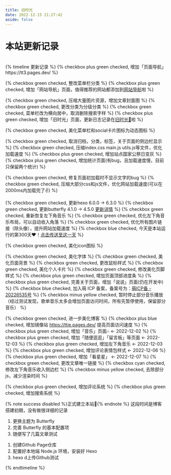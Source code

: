```yaml
---
title: 旧时光
date: 2022-12-15 21:27:42
aside: false
---
```

# 本站更新记录

<br/>
{% timeline 更新记录 %}
<!-- timeline 2022-12-21 -->
{% checkbox plus green checked, 增加「页面导航」https://tt3.pages.dev/ %}
<!-- endtimeline -->

<!-- timeline 2022-12-15 -->
{% checkbox green checked, 整改菜单栏分类 %}
{% checkbox plus green checked, 增加「网站导航」页面，值得推荐的网站都添加到[网站导航](/nav/)啦 %}
<!-- endtimeline -->

<!-- timeline 2022-12-15 -->
{% checkbox green checked, 压缩大量图片资源，增加文章封面图 %}
{% checkbox green checked, 更改分类为分级分类 %}
{% checkbox green checked, 菜单栏改为横向居中，取消删除搜索字样 %}
{% checkbox plus green checked, 增加「旧时光」页面，更新日志记录在[旧时光📜](/oldtime/)啦 %}
<!-- endtimeline -->

<!-- timeline 2022-12-14 -->
{% checkbox green checked, 美化菜单栏和social卡片图标为动态图标 %}
<!-- endtimeline -->

<!-- timeline 2022-12-13 -->
{% checkbox green checked, 取消归档，分类，标签，关于页面的侧边栏显示 %}
{% checkbox green checked, 压缩index.css main.js utils.js等文件，优化加载速度 %}
{% checkbox plus green checked, 增加站点国家公祭日变灰 %}
{% checkbox plus green checked, 增加统计页面(有bug，且加载速度慢，目前只保留两个统计) %}
<!-- endtimeline -->


<!-- timeline 2022-12-12 -->
{% checkbox green checked, 修复页面初加载时不显示文字的bug %}
{% checkbox green checked, 压缩大部分css和js文件，优化网站加载速度(可以在2000ms内加载完了✌) %}
<!-- endtimeline -->

<!-- timeline 2022-12-11 -->
{% checkbox green checked, 更新hexo 6.0.0 -> 6.3.0  %}
{% checkbox green checked, 更新butterfly 4.1.0 -> 4.5.0 [更新详情](/posts/2022/1211/428d/) %}
{% checkbox green checked, 重新恢复左下角音乐 %}
{% checkbox green checked, 优化左下角音乐布局，可以自动收入角落 %}
{% checkbox green checked, 优化所有图片链接（除头像），提升网站加载速度 %}
{% checkbox blue checked, 今天是本站运行的第300天❤️！[点击传送至这一天](https://3902d61a.ttie.pages.dev/) %}
<!-- endtimeline -->

<!-- timeline 2022-12-10 -->
{% checkbox green checked, 美化icon图标 %}
<!-- endtimeline -->

<!-- timeline 2022-12-8 -->
{% checkbox green checked, 美化字体 %}
{% checkbox green checked, 美化页面背景 %}
{% checkbox green checked, 更改鼠标样式 %}
{% checkbox green checked, 美化个人卡片 %}
{% checkbox green checked, 修改美化页脚样式 %}
{% checkbox plus green checked, 增加页面顶部进度条 %}
{% checkbox plus green checked, 完善关于页面，增加「说说」页面(仍在开发中) %}
{% checkbox blue checked, 加入萌 ICP 备案，备案号为：[萌ICP备 - 20226535号](https://icp.gov.moe/?keyword=20226535) %}
{% checkbox minus yellow checked, 暂时停止部分音乐播放（经过测试发现，歌单音乐太多会增加页面访问时间，所有先暂停使用，保留部分音乐） %}
<!-- endtimeline -->

<!-- timeline 2022-12-01 -> 2022-12-7 -->
{% checkbox green checked, 进一步美化博客 %}
{% checkbox plus blue checked, 增加镜像站 https://ttie.pages.dev/ 提高页面访问速度 %}
{% checkbox plus green checked, 增加「音乐」页面🎶 <- 2022-12-02 %}
{% checkbox plus green checked, 增加「随便逛逛」「留言板」等页面 <- 2022-12-03 %}
{% checkbox plus green checked, 增加左下角音乐 <- 2022-12-03 %}
{% checkbox plus green checked, 增加评论表情包样式 <- 2022-12-06 %}
{% checkbox plus green checked, 增加「看星星」 <- 2022-12-07 %}
{% checkbox green checked, 更改文章唯一链接 %}
{% checkbox cyan checked, 修改左下角音乐收入侧边栏 %}
{% checkbox minus yellow checked, 去除部分js，减少渲染时间 %} 
<!-- endtimeline -->

<!-- timeline 2022-04-05 -->
{% checkbox plus green checked, 增加评论系统 %}
{% checkbox plus green checked, 增加搜索系统 %}
<!-- endtimeline -->

<!-- timeline 2022-02-14 -->
{% note success disabled %}正式建立本站🏡{% endnote %}
这段时间是博客搭建初期，没有做很详细的记录<br/>
1. 更换主题为 Butterfly<br/>
2. 完善 Butterfly 的基本配置项<br/>
3. 随便写了几篇文章测试
<!-- endtimeline -->

<!-- timeline 2022-02-13 -->
1. 创建Github Page仓库
2. 配置好本地端 Node.js 环境，安装好 Hexo
3. hexo d上传Github测试
<!-- endtimeline -->
{% endtimeline %}

